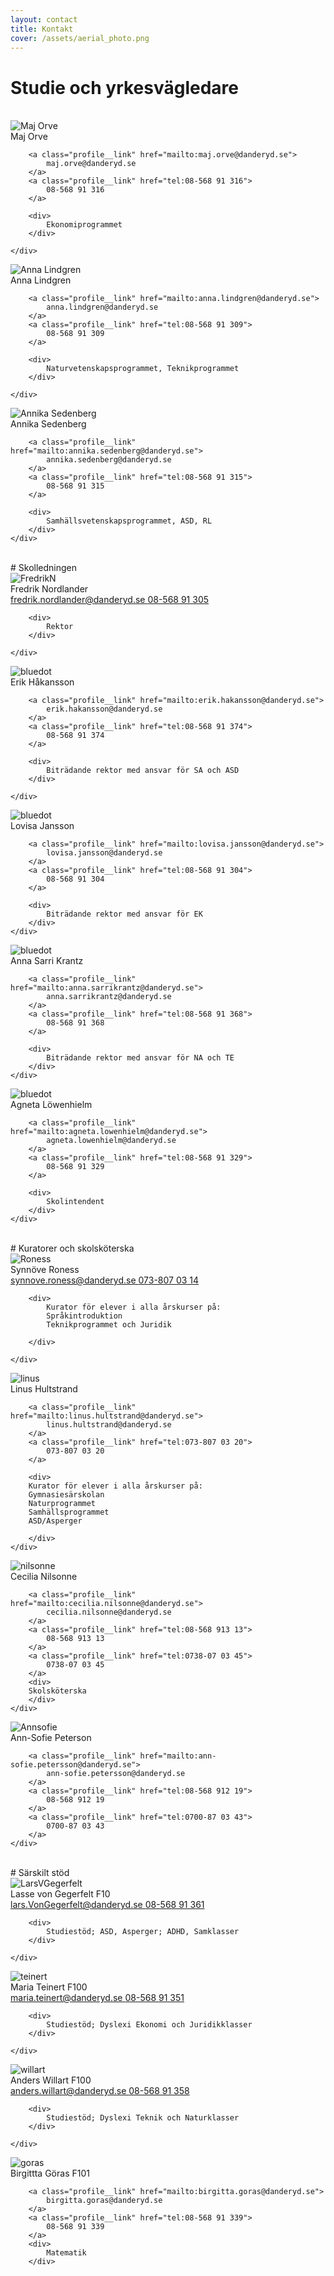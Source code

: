 ```yaml
---
layout: contact
title: Kontakt
cover: /assets/aerial_photo.png
---
```

# Studie och yrkesvägledare
<br>
<div class="profile">
	<img class="profile__image" src="/assets/orve2.png" alt="Maj Orve">
	<div class="profile__info">
		<div class="profile__title">Maj Orve</div>
		
		<a class="profile__link" href="mailto:maj.orve@danderyd.se">
			maj.orve@danderyd.se
		</a>
		<a class="profile__link" href="tel:08-568 91 316">
			08-568 91 316
		</a>

		<div>
			Ekonomiprogrammet
		</div>

	</div>
</div>

<div class="profile">
	<img class="profile__image" src="/assets/lindgren2.png" alt="Anna Lindgren">
	<div class="profile__info">
		<div class="profile__title">Anna Lindgren</div>

		<a class="profile__link" href="mailto:anna.lindgren@danderyd.se">
			anna.lindgren@danderyd.se
		</a>
		<a class="profile__link" href="tel:08-568 91 309">
			08-568 91 309
		</a>

		<div>
			Naturvetenskapsprogrammet, Teknikprogrammet
		</div>

	</div>
</div>

<div class="profile">
	<img class="profile__image" src="/assets/sedenberg2.png" alt="Annika Sedenberg">
	<div class="profile__info">
		<div class="profile__title">Annika Sedenberg</div>

		<a class="profile__link" href="mailto:annika.sedenberg@danderyd.se">
			annika.sedenberg@danderyd.se
		</a>
		<a class="profile__link" href="tel:08-568 91 315">
			08-568 91 315
		</a>

		<div>
			Samhällsvetenskapsprogrammet, ASD, RL
		</div>
	</div>
</div>

<br>
# Skolledningen
<br>
<div class="profile">
	<img class="profile__image" src="/assets/FredrikN.png" alt="FredrikN">
	<div class="profile__info">
		<div class="profile__title">Fredrik Nordlander</div>
		<a class="profile__link" href="mailto:fredrik.nordlander@danderyd.se">
			fredrik.nordlander@danderyd.se
		</a>
		<a class="profile__link" href="tel:08-568 91 305">
			08-568 91 305
		</a>

		<div>
			Rektor
		</div>

	</div>
</div>

<div class="profile">
	<img class="profile__image" src="/assets/ErikH.png" alt="bluedot">
	<div class="profile__info">
		<div class="profile__title">Erik Håkansson</div>

		<a class="profile__link" href="mailto:erik.hakansson@danderyd.se">
			erik.hakansson@danderyd.se
		</a>
		<a class="profile__link" href="tel:08-568 91 374">
			08-568 91 374
		</a>

		<div>
			Biträdande rektor med ansvar för SA och ASD
		</div>

	</div>
</div>

<div class="profile">
	<img class="profile__image" src="/assets/LovisaJ.png" alt="bluedot">
	<div class="profile__info">
		<div class="profile__title">Lovisa Jansson</div>

		<a class="profile__link" href="mailto:lovisa.jansson@danderyd.se">
			lovisa.jansson@danderyd.se
		</a>
		<a class="profile__link" href="tel:08-568 91 304">
			08-568 91 304
		</a>

		<div>
			Biträdande rektor med ansvar för EK
		</div>
	</div>
</div>

<div class="profile">
	<img class="profile__image" src="/assets/annaSK.png" alt="bluedot">
	<div class="profile__info">
		<div class="profile__title">Anna Sarri Krantz</div>

		<a class="profile__link" href="mailto:anna.sarrikrantz@danderyd.se">
			anna.sarrikrantz@danderyd.se
		</a>
		<a class="profile__link" href="tel:08-568 91 368">
			08-568 91 368
		</a>

		<div>
			Biträdande rektor med ansvar för NA och TE
		</div>
	</div>
</div>

<div class="profile">
	<img class="profile__image" src="/assets/AgnetaL.png" alt="bluedot">
	<div class="profile__info">
		<div class="profile__title">Agneta Löwenhielm</div>

		<a class="profile__link" href="mailto:agneta.lowenhielm@danderyd.se">
			agneta.lowenhielm@danderyd.se
		</a>
		<a class="profile__link" href="tel:08-568 91 329">
			08-568 91 329
		</a>

		<div>
			Skolintendent
		</div>
	</div>
</div>
<br>
# Kuratorer och skolsköterska
<br>
<div class="profile">
	<img class="profile__image" src="/assets/ronnes2.png" alt="Roness">
	<div class="profile__info">
		<div class="profile__title">Synnöve Roness</div>
		<a class="profile__link" href="mailto:synnove.roness@danderyd.se">
			synnove.roness@danderyd.se
		</a>
		<a class="profile__link" href="tel:073-807 03 14">
			073-807 03 14
		</a>

		<div>
			Kurator för elever i alla årskurser på:
			Språkintroduktion
			Teknikprogrammet och Juridik

		</div>

	</div>
</div>

<div class="profile">
	<img class="profile__image" src="/assets/linus2.png" alt="linus">
	<div class="profile__info">
		<div class="profile__title">Linus Hultstrand</div>

		<a class="profile__link" href="mailto:linus.hultstrand@danderyd.se">
			linus.hultstrand@danderyd.se
		</a>
		<a class="profile__link" href="tel:073-807 03 20">
			073-807 03 20
		</a>

		<div>
		Kurator för elever i alla årskurser på:
		Gymnasiesärskolan
		Naturprogrammet
		Samhällsprogrammet
		ASD/Asperger

		</div>
	</div>
</div>

<div class="profile">
	<img class="profile__image" src="/assets/nilsonne2.png" alt="nilsonne">
	<div class="profile__info">
		<div class="profile__title">Cecilia Nilsonne 
			</div>

		<a class="profile__link" href="mailto:cecilia.nilsonne@danderyd.se">
			cecilia.nilsonne@danderyd.se
		</a>
		<a class="profile__link" href="tel:08-568 913 13">
			08-568 913 13
		</a>
		<a class="profile__link" href="tel:0738-07 03 45">
			0738-07 03 45
		</a>
		<div>
		Skolsköterska
		</div>
	</div>
</div>

<div class="profile">
	<img class="profile__image" src="/assets/bluedot.png" alt="Annsofie">
	<div class="profile__info">
		<div class="profile__title">Ann-Sofie Peterson
			</div>

		<a class="profile__link" href="mailto:ann-sofie.petersson@danderyd.se">
			ann-sofie.petersson@danderyd.se
		</a>
		<a class="profile__link" href="tel:08-568 912 19">
			08-568 912 19
		</a>
		<a class="profile__link" href="tel:0700-87 03 43">
			0700-87 03 43
		</a>
	</div>
</div>
<br>
# Särskilt stöd
<br>
<div class="profile">
	<img class="profile__image" src="/assets/lasse.png" alt="LarsVGegerfelt">
	<div class="profile__info">
		<div class="profile__title">Lasse von Gegerfelt F10</div>
		<a class="profile__link" href="mailto:Lars.VonGegerfelt@danderyd.se">
			lars.VonGegerfelt@danderyd.se
		</a>
		<a class="profile__link" href="tel:08-568 91 361">
			08-568 91 361
		</a>

		<div>
			Studiestöd; ASD, Asperger; ADHD, Samklasser
		</div>

	</div>
</div>

<div class="profile">
	<img class="profile__image" src="/assets/teinert2.png" alt="teinert">
	<div class="profile__info">
		<div class="profile__title">Maria Teinert F100</div>
		<a class="profile__link" href="mailto:maria.teinert@danderyd.se">
			maria.teinert@danderyd.se
		</a>
		<a class="profile__link" href="tel:08-568 91 351">
			08-568 91 351
		</a>

		<div>
			Studiestöd; Dyslexi Ekonomi och Juridikklasser
		</div>

	</div>
</div>

<div class="profile">
	<img class="profile__image" src="/assets/willart2.png" alt="willart">
	<div class="profile__info">
		<div class="profile__title">Anders Willart F100</div>
		<a class="profile__link" href="mailto:anders.willart@danderyd.se">
			anders.willart@danderyd.se
		</a>
		<a class="profile__link" href="tel:08-568 91 358">
			08-568 91 358
		</a>

		<div>
			Studiestöd; Dyslexi Teknik och Naturklasser
		</div>

	</div>
</div>

<div class="profile">
	<img class="profile__image" src="/assets/goras2.png" alt="goras">
	<div class="profile__info">
		<div class="profile__title">Birgittta Göras F101</div>
		
		<a class="profile__link" href="mailto:birgitta.goras@danderyd.se">
			birgitta.goras@danderyd.se
		</a>
		<a class="profile__link" href="tel:08-568 91 339">
			08-568 91 339
		</a>
		<div>
			Matematik
		</div>
		
</div>
